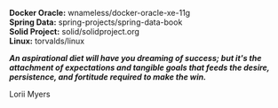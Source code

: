 **Docker Oracle:** wnameless/docker-oracle-xe-11g  
**Spring Data:** spring-projects/spring-data-book  
**Solid Project:** solid/solidproject.org  
**Linux:** torvalds/linux  

_**An aspirational diet will have you dreaming of success; but it's the attachment of expectations and tangible goals that feeds the desire, persistence, and fortitude required to make the win.**_

Lorii Myers